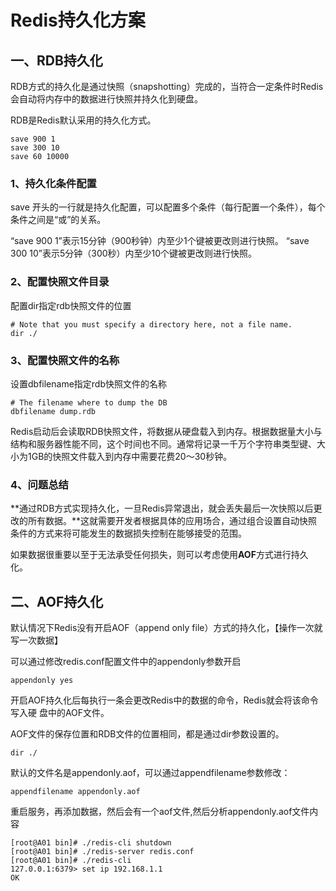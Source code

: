 # Redis持久化方案
## 一、RDB持久化
RDB方式的持久化是通过快照（snapshotting）完成的，当符合一定条件时Redis会自动将内存中的数据进行快照并持久化到硬盘。

RDB是Redis默认采用的持久化方式。
```
save 900 1
save 300 10
save 60 10000
```

### 1、持久化条件配置
save 开头的一行就是持久化配置，可以配置多个条件（每行配置一个条件），每个条件之间是“或”的关系。

“save 900 1”表示15分钟（900秒钟）内至少1个键被更改则进行快照。
“save 300 10”表示5分钟（300秒）内至少10个键被更改则进行快照。

### 2、配置快照文件目录
配置dir指定rdb快照文件的位置
```
# Note that you must specify a directory here, not a file name.
dir ./
```

### 3、配置快照文件的名称
设置dbfilename指定rdb快照文件的名称
```
# The filename where to dump the DB
dbfilename dump.rdb
```

Redis启动后会读取RDB快照文件，将数据从硬盘载入到内存。根据数据量大小与结构和服务器性能不同，这个时间也不同。通常将记录一千万个字符串类型键、大小为1GB的快照文件载入到内存中需要花费20～30秒钟。

### 4、问题总结
**通过RDB方式实现持久化，一旦Redis异常退出，就会丢失最后一次快照以后更改的所有数据。**这就需要开发者根据具体的应用场合，通过组合设置自动快照条件的方式来将可能发生的数据损失控制在能够接受的范围。

如果数据很重要以至于无法承受任何损失，则可以考虑使用**AOF**方式进行持久化。

## 二、AOF持久化
默认情况下Redis没有开启AOF（append only file）方式的持久化，【操作一次就写一次数据】

可以通过修改redis.conf配置文件中的appendonly参数开启
```
appendonly yes
```

开启AOF持久化后每执行一条会更改Redis中的数据的命令，Redis就会将该命令写入硬
盘中的AOF文件。

AOF文件的保存位置和RDB文件的位置相同，都是通过dir参数设置的。
```
dir ./
```

默认的文件名是appendonly.aof，可以通过appendfilename参数修改：
```
appendfilename appendonly.aof
```

重启服务，再添加数据，然后会有一个aof文件,然后分析appendonly.aof文件内容
```
[root@A01 bin]# ./redis-cli shutdown
[root@A01 bin]# ./redis-server redis.conf
[root@A01 bin]# ./redis-cli
127.0.0.1:6379> set ip 192.168.1.1
OK
```







